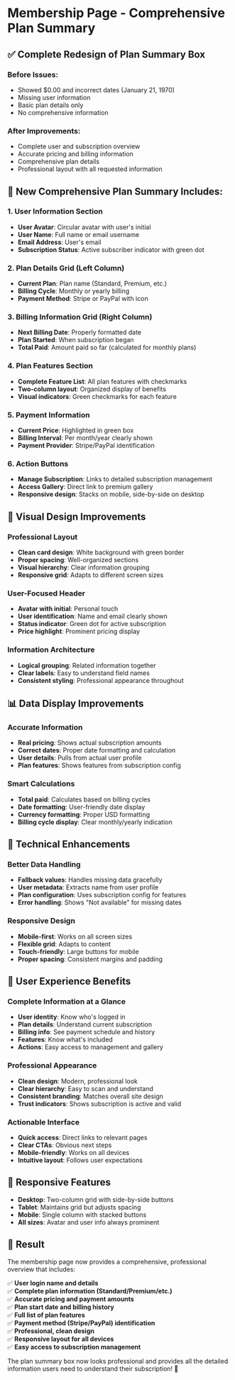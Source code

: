 # Membership Page - Comprehensive Plan Summary

## ✅ **Complete Redesign of Plan Summary Box**

### **Before Issues:**

- Showed $0.00 and incorrect dates (January 21, 1970)
- Missing user information
- Basic plan details only
- No comprehensive information

### **After Improvements:**

- Complete user and subscription overview
- Accurate pricing and billing information
- Comprehensive plan details
- Professional layout with all requested information

## 🎯 **New Comprehensive Plan Summary Includes:**

### **1. User Information Section**

- **User Avatar**: Circular avatar with user's initial
- **User Name**: Full name or email username
- **Email Address**: User's email
- **Subscription Status**: Active subscriber indicator with green dot

### **2. Plan Details Grid (Left Column)**

- **Current Plan**: Plan name (Standard, Premium, etc.)
- **Billing Cycle**: Monthly or yearly billing
- **Payment Method**: Stripe or PayPal with icon

### **3. Billing Information Grid (Right Column)**

- **Next Billing Date**: Properly formatted date
- **Plan Started**: When subscription began
- **Total Paid**: Amount paid so far (calculated for monthly plans)

### **4. Plan Features Section**

- **Complete Feature List**: All plan features with checkmarks
- **Two-column layout**: Organized display of benefits
- **Visual indicators**: Green checkmarks for each feature

### **5. Payment Information**

- **Current Price**: Highlighted in green box
- **Billing Interval**: Per month/year clearly shown
- **Payment Provider**: Stripe/PayPal identification

### **6. Action Buttons**

- **Manage Subscription**: Links to detailed subscription management
- **Access Gallery**: Direct link to premium gallery
- **Responsive design**: Stacks on mobile, side-by-side on desktop

## 🎨 **Visual Design Improvements**

### **Professional Layout**

- **Clean card design**: White background with green border
- **Proper spacing**: Well-organized sections
- **Visual hierarchy**: Clear information grouping
- **Responsive grid**: Adapts to different screen sizes

### **User-Focused Header**

- **Avatar with initial**: Personal touch
- **User identification**: Name and email clearly shown
- **Status indicator**: Green dot for active subscription
- **Price highlight**: Prominent pricing display

### **Information Architecture**

- **Logical grouping**: Related information together
- **Clear labels**: Easy to understand field names
- **Consistent styling**: Professional appearance throughout

## 📊 **Data Display Improvements**

### **Accurate Information**

- **Real pricing**: Shows actual subscription amounts
- **Correct dates**: Proper date formatting and calculation
- **User details**: Pulls from actual user profile
- **Plan features**: Shows features from subscription config

### **Smart Calculations**

- **Total paid**: Calculates based on billing cycles
- **Date formatting**: User-friendly date display
- **Currency formatting**: Proper USD formatting
- **Billing cycle display**: Clear monthly/yearly indication

## 🔧 **Technical Enhancements**

### **Better Data Handling**

- **Fallback values**: Handles missing data gracefully
- **User metadata**: Extracts name from user profile
- **Plan configuration**: Uses subscription config for features
- **Error handling**: Shows "Not available" for missing dates

### **Responsive Design**

- **Mobile-first**: Works on all screen sizes
- **Flexible grid**: Adapts to content
- **Touch-friendly**: Large buttons for mobile
- **Proper spacing**: Consistent margins and padding

## 🚀 **User Experience Benefits**

### **Complete Information at a Glance**

- **User identity**: Know who's logged in
- **Plan details**: Understand current subscription
- **Billing info**: See payment schedule and history
- **Features**: Know what's included
- **Actions**: Easy access to management and gallery

### **Professional Appearance**

- **Clean design**: Modern, professional look
- **Clear hierarchy**: Easy to scan and understand
- **Consistent branding**: Matches overall site design
- **Trust indicators**: Shows subscription is active and valid

### **Actionable Interface**

- **Quick access**: Direct links to relevant pages
- **Clear CTAs**: Obvious next steps
- **Mobile-friendly**: Works on all devices
- **Intuitive layout**: Follows user expectations

## 📱 **Responsive Features**

- **Desktop**: Two-column grid with side-by-side buttons
- **Tablet**: Maintains grid but adjusts spacing
- **Mobile**: Single column with stacked buttons
- **All sizes**: Avatar and user info always prominent

## 🎉 **Result**

The membership page now provides a comprehensive, professional overview that includes:

✅ **User login name and details**  
✅ **Complete plan information (Standard/Premium/etc.)**  
✅ **Accurate pricing and payment amounts**  
✅ **Plan start date and billing history**  
✅ **Full list of plan features**  
✅ **Payment method (Stripe/PayPal) identification**  
✅ **Professional, clean design**  
✅ **Responsive layout for all devices**  
✅ **Easy access to subscription management**

The plan summary box now looks professional and provides all the detailed information users need to understand their subscription! 🚀
